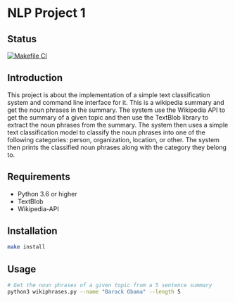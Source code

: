 # NLP Project 1

## Status
[![Makefile CI](https://github.com/PLSeng/NLP_Project_1/actions/workflows/makefile.yml/badge.svg)](https://github.com/PLSeng/NLP_Project_1/actions/workflows/makefile.yml)

## Introduction
This project is about the implementation of a simple text classification system and command line interface for it. This is a wikipedia summary and get the noun phrases in the summary. The system use the Wikipedia API to get the summary of a given topic and then use the TextBlob library to extract the noun phrases from the summary. The system then uses a simple text classification model to classify the noun phrases into one of the following categories: person, organization, location, or other. The system then prints the classified noun phrases along with the category they belong to.

## Requirements
- Python 3.6 or higher
- TextBlob
- Wikipedia-API

## Installation
```bash
make install
```

## Usage
```bash
# Get the noun phrases of a given topic from a 5 sentence summary
python3 wikiphrases.py --name "Barack Obama" --length 5 
```
